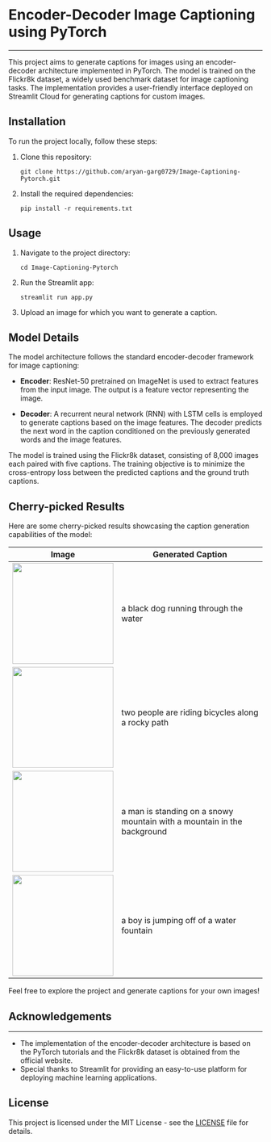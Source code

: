 # Encoder-Decoder Image Captioning using PyTorch
---
This project aims to generate captions for images using an encoder-decoder architecture implemented in PyTorch. The model is trained on the Flickr8k dataset, a widely used benchmark dataset for image captioning tasks. The implementation provides a user-friendly interface deployed on Streamlit Cloud for generating captions for custom images.

## Installation

To run the project locally, follow these steps:

1. Clone this repository:

    ```
    git clone https://github.com/aryan-garg0729/Image-Captioning-Pytorch.git
    ```

2. Install the required dependencies:

    ```
    pip install -r requirements.txt
    ```

## Usage

1. Navigate to the project directory:

    ```
    cd Image-Captioning-Pytorch
    ```

2. Run the Streamlit app:

    ```
    streamlit run app.py
    ```

3. Upload an image for which you want to generate a caption.

## Model Details

The model architecture follows the standard encoder-decoder framework for image captioning:

- **Encoder**: ResNet-50 pretrained on ImageNet is used to extract features from the input image. The output is a feature vector representing the image.
  
- **Decoder**: A recurrent neural network (RNN) with LSTM cells is employed to generate captions based on the image features. The decoder predicts the next word in the caption conditioned on the previously generated words and the image features.

The model is trained using the Flickr8k dataset, consisting of 8,000 images each paired with five captions. The training objective is to minimize the cross-entropy loss between the predicted captions and the ground truth captions.

## Cherry-picked Results
Here are some cherry-picked results showcasing the caption generation capabilities of the model:

| Image | Generated Caption |
| --- | --- |
| <img src="https://github.com/aryan-garg0729/Image-Captioning-Pytorch/assets/155893692/c7e34daa-4d3f-423e-9d6c-084d59152d46" width="200" height="200"> | a black dog running through the water |
| <img src="https://github.com/aryan-garg0729/Image-Captioning-Pytorch/assets/155893692/814979bf-a478-4436-8dea-ae76b5a5fa86" width="200" height="200"> | two people are riding bicycles along a rocky path |
| <img src="https://github.com/aryan-garg0729/Image-Captioning-Pytorch/assets/155893692/d5132d1a-70aa-4f69-876f-c6f341767679" width="200" height="200"> | a man is standing on a snowy mountain with a mountain in the background |
| <img src="https://github.com/aryan-garg0729/Image-Captioning-Pytorch/assets/155893692/25731157-10d9-48e2-b2d3-30decc95e725" width="200" height="200"> | a boy is jumping off of a water fountain |
   
Feel free to explore the project and generate captions for your own images!

## Acknowledgements

---

- The implementation of the encoder-decoder architecture is based on the PyTorch tutorials and the Flickr8k dataset is obtained from the official website.
- Special thanks to Streamlit for providing an easy-to-use platform for deploying machine learning applications.
  
## License

This project is licensed under the MIT License - see the [LICENSE](LICENSE) file for details.
